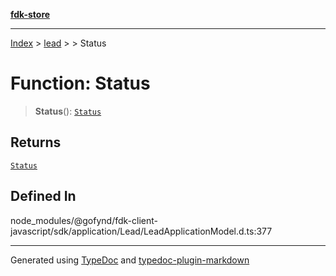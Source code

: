[**fdk-store**](../../../README.md)
***

[Index](../../../API.md) > [lead](../../README.md) > [<internal>](../README.md) > Status

# Function: Status

> **Status**(): [`Status`](../type-aliases/type-alias.Status.md)

## Returns

[`Status`](../type-aliases/type-alias.Status.md)

## Defined In

node\_modules/@gofynd/fdk-client-javascript/sdk/application/Lead/LeadApplicationModel.d.ts:377

***
Generated using [TypeDoc](https://typedoc.org/) and [typedoc-plugin-markdown](https://www.npmjs.com/package/typedoc-plugin-markdown)
